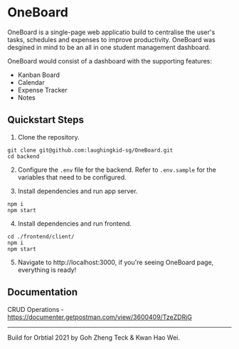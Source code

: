 # OneBoard

OneBoard is a single-page web applicatio build to centralise the user's tasks, schedules and expenses to improve productivity.
OneBoard was desgined in mind to be an all in one student management dashboard.

OneBoard would consist of a dashboard with the supporting features:

- Kanban Board
- Calendar
- Expense Tracker
- Notes

## Quickstart Steps
1. Clone the repository.
```
git clone git@github.com:laughingkid-sg/OneBoard.git
cd backend
```

2. Configure the `.env` file for the backend. Refer to `.env.sample` for the variables that need to be configured.

3. Install dependencies and run app server.
```
npm i
npm start
```

4. Install dependencies and run frontend.
```
cd ./frontend/client/
npm i
npm start
```

5. Navigate to http://localhost:3000, if you're seeing OneBoard page, everything is ready!

## Documentation

CRUD Operations - https://documenter.getpostman.com/view/3600409/TzeZDRjG

---

Build for Orbtial 2021 by Goh Zheng Teck & Kwan Hao Wei.
